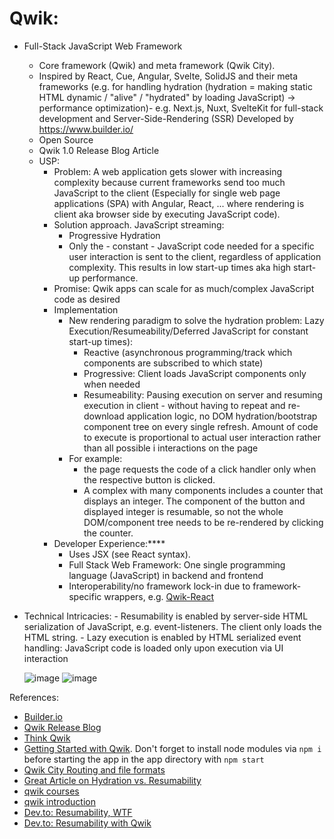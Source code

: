 # Qwik:
- Full-Stack JavaScript Web Framework
    - Core framework (Qwik) and meta framework (Qwik City).
    - Inspired by React, Cue, Angular, Svelte, SolidJS and their meta frameworks (e.g. for handling hydration (hydration = making static HTML dynamic / "alive" / "hydrated" by loading JavaScript) → performance optimization)- e.g. Next.js, Nuxt, SvelteKit for full-stack development and Server-Side-Rendering (SSR)
    Developed by https://www.builder.io/
    - Open Source
    - Qwik 1.0 Release Blog Article
    - USP:
        - Problem: A web application gets slower with increasing complexity because current frameworks send too much JavaScript to the client (Especially for single web page applications (SPA) with Angular, React, ... where rendering is client aka browser side by executing JavaScript code).
        - Solution approach. JavaScript streaming:
            - Progressive Hydration 
            - Only the - constant - JavaScript code needed for a specific user interaction is sent to the client, regardless of application complexity. This results in low start-up times aka high start-up performance.
        - Promise: Qwik apps can scale for as much/complex JavaScript code as desired
        - Implementation
            - New rendering paradigm to solve the hydration problem: Lazy Execution/Resumeability/Deferred JavaScript for constant start-up times):
              - Reactive (asynchronous programming/track which components are subscribed to which state)
              - Progressive: Client loads JavaScript components only when needed
              - Resumeability: Pausing execution on server and resuming execution in client - without having to repeat and re-download application logic, no DOM hydration/bootstrap component tree on every single refresh. Amount of code to execute is proportional to actual user interaction rather than all possible     i               interactions on the page
            - For example:
                - the page requests the code of a click handler only when the respective button is clicked.
                - A complex with many components includes a counter that displays an integer. The component of the button and displayed integer is resumable, so not the whole DOM/component tree needs to be re-rendered by clicking the counter.
        - Developer Experience:****
            - Uses JSX (see React syntax).
            - Full Stack Web Framework: One single programming language (JavaScript) in backend and frontend
            - Interoperability/no framework lock-in due to framework-specific wrappers, e.g. [Qwik-React](https://www.builder.io/blog/qwik-v1)
- Technical Intricacies:
        - Resumability is enabled by server-side HTML serialization of JavaScript, e.g. event-listeners. The client only loads the HTML string.
        - Lazy execution is enabled by HTML serialized event handling: JavaScript code is loaded only upon execution via UI interaction

  ![image](https://github.com/18Dominik/qwik/assets/35842490/fe601e58-7c0a-4da4-9805-165742f45d8f)
  ![image](https://github.com/18Dominik/qwik/assets/35842490/b03f3def-811c-4963-9d6f-b8f6e84ebf2e)


References:
- [Builder.io](https://www.builder.io/)
- [Qwik Release Blog](https://www.builder.io/blog/qwik-v1)
- [Think Qwik](https://qwik.builder.io/docs/concepts/think-qwik/)
- [Getting Started with Qwik](https://qwik.builder.io/docs/getting-started/). Don't forget to install node modules via ``npm i`` before starting the app in the app directory with ``npm start``
- [Qwik City Routing and file formats](https://qwik.builder.io/docs/routing/)
- [Great Article on Hydration vs. Resumability](https://entwickler.de/webentwicklung/resumability-hydration-javascript)
- [qwik courses](https://qwik.builder.io/ecosystem/#courses)
- [qwik introduction](https://learn.hirez.io/products/a-qwik-introduction)
- [Dev.to: Resumability, WTF](https://dev.to/this-is-learning/resumability-wtf-2gcm)
- [Dev.to: Resumability with Qwik](https://dev.to/this-is-learning/resumable-javascript-with-qwik-2i29)

